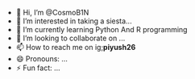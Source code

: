 - 👋 Hi, I’m @CosmoB1N
- 👀 I’m interested in taking a siesta...  
- 🌱 I’m currently learning Python And R programming
- 💞️ I’m looking to collaborate on ...
- 📫 How to reach me on ig;__piyush26__
- 😄 Pronouns: ...
- ⚡ Fun fact: ...

<!---
CosmoB1N/CosmoB1N is a ✨ special ✨ repository because its `README.md` (this file) appears on your GitHub profile.
You can click the Preview link to take a look at your changes.
--->
